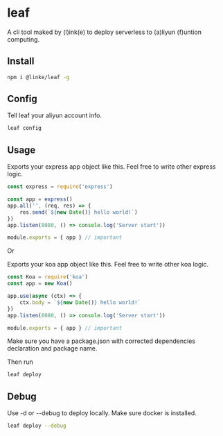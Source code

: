 # leaf

A cli tool maked by (l)ink(e) to deploy serverless to (a)liyun (f)untion computing.

## Install

```bash
npm i @linke/leaf -g
```

## Config

Tell leaf your aliyun account info.

```bash
leaf config
```

## Usage

Exports your express app object like this.
Feel free to write other express logic.

```js
const express = require('express')

const app = express()
app.all('', (req, res) => {
	res.send(`${new Date()} hello world!`)
})
app.listen(8080, () => console.log('Server start'))

module.exports = { app } // important
```

Or

Exports your koa app object like this.
Feel free to write other koa logic.

```js
const Koa = require('koa')
const app = new Koa()

app.use(async (ctx) => {
	ctx.body = `${new Date()} hello world!`
})
app.listen(8080, () => console.log('Server start'))

module.exports = { app } // important
```

Make sure you have a package.json with corrected dependencies declaration and package name.

Then run

```bash
leaf deploy
```

## Debug

Use -d or --debug to deploy locally. Make sure docker is installed.

```bash
leaf deploy --debug
```
